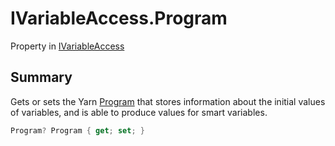 # IVariableAccess.Program

Property in [IVariableAccess](/docs/api/csharp/yarn.ivariableaccess.md)

## Summary


Gets or sets the Yarn  <a href="yarn.ivariableaccess.program.md">Program</a>  that stores information
about the initial values of variables, and is able to produce values
for smart variables.


```csharp
Program? Program { get; set; }
```

